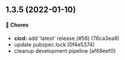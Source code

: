 ## 1.3.5 (2022-01-10)

#### 🚧 Chores

* **cicd:** add 'latest' release (#56) (76ca3ea8)
* update pubspec.lock (0f4e5374)
* cleanup development pipeline (af68eef0)

